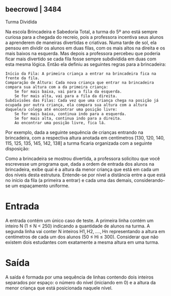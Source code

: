  ## beecrowd | 3484
Turma Dividida


Na escola Brincadeira e Sabedoria Total, a turma do 5º ano está sempre curiosa para a chegada do recreio, pois a professora incentiva seus alunos a aprenderem de maneiras divertidas e criativas. Numa tarde de sol, ela pensou em dividir os alunos em duas filas, com os mais altos na direita e os mais baixos na esquerda. Mas depois a professora percebeu que poderia ficar mais divertido se cada fila fosse sempre subdividida em duas com esta mesma lógica. Então ela definiu as seguintes regras para a brincadeira:

    Início da Fila: A primeira criança a entrar na brincadeira fica na frente da fila.
    Comparação de Altura: Cada nova criança que entrar na brincadeira compara sua altura com a da primeira criança:
        Se for mais baixa, vai para a fila da esquerda.
        Se for mais alta, vai para a fila da direita.
    Subdivisões das Filas: Cada vez que uma criança chega na posição já ocupada por outra criança, ela compara sua altura com a altura daquele/a colega até encontrar uma posição livre:
        Se for mais baixa, continua indo para a esquerda.
        Se for mais alta, continua indo para a direita.
        Ao encontrar uma posição livre, fica lá.

Por exemplo, dada a seguinte sequência de crianças entrando na brincadeira, com a respectiva altura anotada em centímetros [130, 120, 140, 115, 125, 135, 145, 142, 138] a turma ficaria organizada com a seguinte disposição:

Como a brincadeira se mostrou divertida, a professora solicitou que você escrevesse um programa que, dada a ordem de entrada dos alunos na brincadeira, exibe qual é a altura da menor criança que está em cada um dos níveis desta estrutura. Entende-se por nível a distância entre a que está no início da fila (a primeira a entrar) e cada uma das demais, considerando-se um espaçamento uniforme.

# Entrada

A entrada contém um único caso de teste. A primeira linha contém um inteiro N (1 ≤ N < 250) indicando a quantidade de alunos na turma. A segunda linha vai conter N inteiros H1, H2, ...., Hn representando a altura em centímetros de cada um dos alunos (50 ≤ Hi ≤ 300). Considerar que não existem dois estudantes com exatamente a mesma altura em uma turma.

# Saída

A saída é formada por uma sequência de linhas contendo dois inteiros separados por espaço: o número do nível (iniciando em 0) e a altura da menor criança que está posicionada naquele nível.

